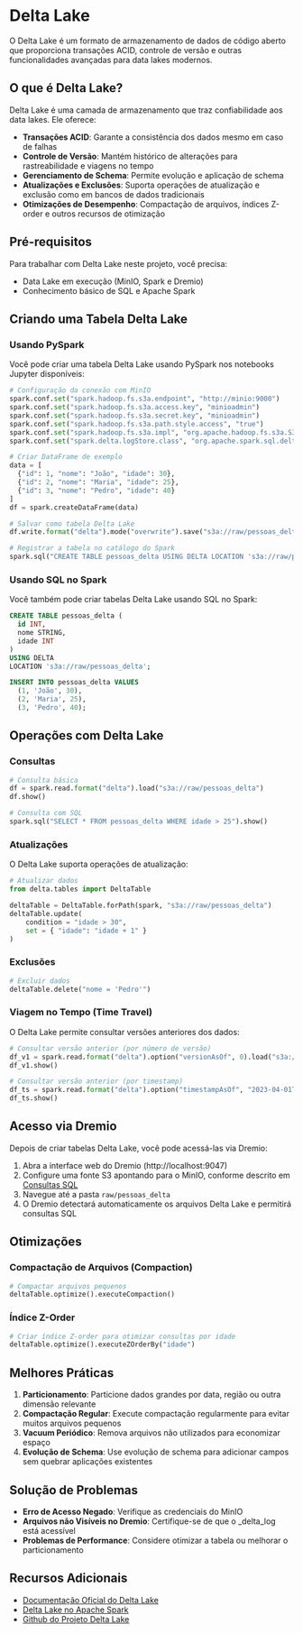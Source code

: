 # Delta Lake

O Delta Lake é um formato de armazenamento de dados de código aberto que proporciona transações ACID, controle de versão e outras funcionalidades avançadas para data lakes modernos.

## O que é Delta Lake?

Delta Lake é uma camada de armazenamento que traz confiabilidade aos data lakes. Ele oferece:

- **Transações ACID**: Garante a consistência dos dados mesmo em caso de falhas
- **Controle de Versão**: Mantém histórico de alterações para rastreabilidade e viagens no tempo
- **Gerenciamento de Schema**: Permite evolução e aplicação de schema
- **Atualizações e Exclusões**: Suporta operações de atualização e exclusão como em bancos de dados tradicionais
- **Otimizações de Desempenho**: Compactação de arquivos, índices Z-order e outros recursos de otimização

## Pré-requisitos

Para trabalhar com Delta Lake neste projeto, você precisa:

- Data Lake em execução (MinIO, Spark e Dremio)
- Conhecimento básico de SQL e Apache Spark

## Criando uma Tabela Delta Lake

### Usando PySpark

Você pode criar uma tabela Delta Lake usando PySpark nos notebooks Jupyter disponíveis:

```python
# Configuração da conexão com MinIO
spark.conf.set("spark.hadoop.fs.s3a.endpoint", "http://minio:9000")
spark.conf.set("spark.hadoop.fs.s3a.access.key", "minioadmin")
spark.conf.set("spark.hadoop.fs.s3a.secret.key", "minioadmin")
spark.conf.set("spark.hadoop.fs.s3a.path.style.access", "true")
spark.conf.set("spark.hadoop.fs.s3a.impl", "org.apache.hadoop.fs.s3a.S3AFileSystem")
spark.conf.set("spark.delta.logStore.class", "org.apache.spark.sql.delta.storage.S3SingleDriverLogStore")

# Criar DataFrame de exemplo
data = [
  {"id": 1, "nome": "João", "idade": 30},
  {"id": 2, "nome": "Maria", "idade": 25},
  {"id": 3, "nome": "Pedro", "idade": 40}
]
df = spark.createDataFrame(data)

# Salvar como tabela Delta Lake
df.write.format("delta").mode("overwrite").save("s3a://raw/pessoas_delta")

# Registrar a tabela no catálogo do Spark
spark.sql("CREATE TABLE pessoas_delta USING DELTA LOCATION 's3a://raw/pessoas_delta'")
```

### Usando SQL no Spark

Você também pode criar tabelas Delta Lake usando SQL no Spark:

```sql
CREATE TABLE pessoas_delta (
  id INT,
  nome STRING,
  idade INT
)
USING DELTA
LOCATION 's3a://raw/pessoas_delta';

INSERT INTO pessoas_delta VALUES 
  (1, 'João', 30),
  (2, 'Maria', 25),
  (3, 'Pedro', 40);
```

## Operações com Delta Lake

### Consultas

```python
# Consulta básica
df = spark.read.format("delta").load("s3a://raw/pessoas_delta")
df.show()

# Consulta com SQL
spark.sql("SELECT * FROM pessoas_delta WHERE idade > 25").show()
```

### Atualizações

O Delta Lake suporta operações de atualização:

```python
# Atualizar dados
from delta.tables import DeltaTable

deltaTable = DeltaTable.forPath(spark, "s3a://raw/pessoas_delta")
deltaTable.update(
    condition = "idade > 30",
    set = { "idade": "idade + 1" }
)
```

### Exclusões

```python
# Excluir dados
deltaTable.delete("nome = 'Pedro'")
```

### Viagem no Tempo (Time Travel)

O Delta Lake permite consultar versões anteriores dos dados:

```python
# Consultar versão anterior (por número de versão)
df_v1 = spark.read.format("delta").option("versionAsOf", 0).load("s3a://raw/pessoas_delta")
df_v1.show()

# Consultar versão anterior (por timestamp)
df_ts = spark.read.format("delta").option("timestampAsOf", "2023-04-01T00:00:00.000Z").load("s3a://raw/pessoas_delta")
df_ts.show()
```

## Acesso via Dremio

Depois de criar tabelas Delta Lake, você pode acessá-las via Dremio:

1. Abra a interface web do Dremio (http://localhost:9047)
2. Configure uma fonte S3 apontando para o MinIO, conforme descrito em [Consultas SQL](sql-queries.md)
3. Navegue até a pasta `raw/pessoas_delta`
4. O Dremio detectará automaticamente os arquivos Delta Lake e permitirá consultas SQL

## Otimizações

### Compactação de Arquivos (Compaction)

```python
# Compactar arquivos pequenos
deltaTable.optimize().executeCompaction()
```

### Índice Z-Order

```python
# Criar índice Z-order para otimizar consultas por idade
deltaTable.optimize().executeZOrderBy("idade")
```

## Melhores Práticas

1. **Particionamento**: Particione dados grandes por data, região ou outra dimensão relevante
2. **Compactação Regular**: Execute compactação regularmente para evitar muitos arquivos pequenos
3. **Vacuum Periódico**: Remova arquivos não utilizados para economizar espaço
4. **Evolução de Schema**: Use evolução de schema para adicionar campos sem quebrar aplicações existentes

## Solução de Problemas

- **Erro de Acesso Negado**: Verifique as credenciais do MinIO
- **Arquivos não Visíveis no Dremio**: Certifique-se de que o _delta_log está acessível
- **Problemas de Performance**: Considere otimizar a tabela ou melhorar o particionamento

## Recursos Adicionais

- [Documentação Oficial do Delta Lake](https://delta.io)
- [Delta Lake no Apache Spark](https://docs.delta.io/latest/delta-intro.html)
- [Github do Projeto Delta Lake](https://github.com/delta-io/delta)

